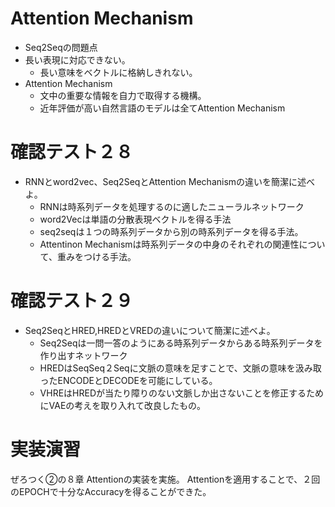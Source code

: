 <script type="text/x-mathjax-config">MathJax.Hub.Config({tex2jax:{inlineMath:[['\$','\$'],['\\(','\\)']],processEscapes:true},CommonHTML: {matchFontHeight:false}});</script>
<script type="text/javascript" async src="https://cdnjs.cloudflare.com/ajax/libs/mathjax/2.7.1/MathJax.js?config=TeX-MML-AM_CHTML"></script>

# Attention Mechanism
- Seq2Seqの問題点
- 長い表現に対応できない。
  - 長い意味をベクトルに格納しきれない。
- Attention Mechanism
  - 文中の重要な情報を自力で取得する機構。
  - 近年評価が高い自然言語のモデルは全てAttention Mechanism

# 確認テスト２８
- RNNとword2vec、Seq2SeqとAttention Mechanismの違いを簡潔に述べよ。
  - RNNは時系列データを処理するのに適したニューラルネットワーク 
  - word2Vecは単語の分散表現ベクトルを得る手法
  - seq2seqは１つの時系列データから別の時系列データを得る手法。
  - Attentinon Mechanismは時系列データの中身のそれぞれの関連性について、重みをつける手法。

# 確認テスト２９
- Seq2SeqとHRED,HREDとVREDの違いについて簡潔に述べよ。
  - Seq2Seqは一問一答のようにある時系列データからある時系列データを作り出すネットワーク
  - HREDはSeqSeq２Seqに文脈の意味を足すことで、文脈の意味を汲み取ったENCODEとDECODEを可能にしている。
  - VHREはHREDが当たり障りのない文脈しか出さないことを修正するためにVAEの考えを取り入れて改良したもの。

# 実装演習
ぜろつく②の８章 Attentionの実装を実施。 Attentionを適用することで、２回のEPOCHで十分なAccuracyを得ることができた。


